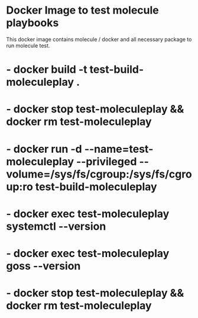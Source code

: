 # Docker Image to test molecule playbooks

This docker image contains molecule / docker and all necessary package to run molecule test.

#    - docker build -t test-build-moleculeplay .
#    - docker stop test-moleculeplay && docker rm test-moleculeplay
#    - docker run -d --name=test-moleculeplay --privileged --volume=/sys/fs/cgroup:/sys/fs/cgroup:ro test-build-moleculeplay
#    - docker exec test-moleculeplay systemctl --version
#    - docker exec test-moleculeplay goss --version
#    - docker stop test-moleculeplay && docker rm test-moleculeplay


